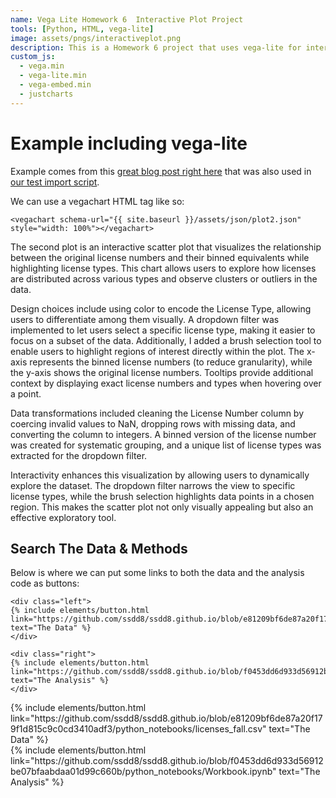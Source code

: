 ```yaml
---
name: Vega Lite Homework 6  Interactive Plot Project
tools: [Python, HTML, vega-lite]
image: assets/pngs/interactiveplot.png
description: This is a Homework 6 project that uses vega-lite for interactive viz!
custom_js:
  - vega.min
  - vega-lite.min
  - vega-embed.min
  - justcharts
---
```



# Example including vega-lite

Example comes from this [great blog post right here](https://blog.4dcu.be/programming/2021/05/03/Interactive-Visualizations.html) that was also used in [our test import script](https://github.com/UIUC-iSchool-DataViz/is445_bcubcg_fall2022/blob/main/week01/test_imports_week01.ipynb).

We can use a vegachart HTML tag like so:

```
<vegachart schema-url="{{ site.baseurl }}/assets/json/plot2.json" style="width: 100%"></vegachart>
```

<vegachart schema-url="{{ site.baseurl }}/assets/json/plot2.json" style="width: 100%"></vegachart>

The second plot is an interactive scatter plot that visualizes the relationship between the original license numbers and their binned equivalents while highlighting license types. This chart allows users to explore how licenses are distributed across various types and observe clusters or outliers in the data.

Design choices include using color to encode the License Type, allowing users to differentiate among them visually. A dropdown filter was implemented to let users select a specific license type, making it easier to focus on a subset of the data. Additionally, I added a brush selection tool to enable users to highlight regions of interest directly within the plot. The x-axis represents the binned license numbers (to reduce granularity), while the y-axis shows the original license numbers. Tooltips provide additional context by displaying exact license numbers and types when hovering over a point.

Data transformations included cleaning the License Number column by coercing invalid values to NaN, dropping rows with missing data, and converting the column to integers. A binned version of the license number was created for systematic grouping, and a unique list of license types was extracted for the dropdown filter.

Interactivity enhances this visualization by allowing users to dynamically explore the dataset. The dropdown filter narrows the view to specific license types, while the brush selection highlights data points in a chosen region. This makes the scatter plot not only visually appealing but also an effective exploratory tool.
​

## Search The Data & Methods

Below is where we can put some links to both the data and the analysis code as buttons:

```
<div class="left">
{% include elements/button.html link="https://github.com/ssdd8/ssdd8.github.io/blob/e81209bf6de87a20f179f1d815c9c0cd3410adf3/python_notebooks/licenses_fall.csv" text="The Data" %}
</div>

<div class="right">
{% include elements/button.html link="https://github.com/ssdd8/ssdd8.github.io/blob/f0453dd6d933d56912be07bfaabdaa01d99c660b/python_notebooks/Workbook.ipynb" text="The Analysis" %}
</div>
```

<!-- these are written in a combo of html and liquid --> 

<div class="left">
{% include elements/button.html link="https://github.com/ssdd8/ssdd8.github.io/blob/e81209bf6de87a20f179f1d815c9c0cd3410adf3/python_notebooks/licenses_fall.csv" text="The Data" %}
</div>

<div class="right">
{% include elements/button.html link="https://github.com/ssdd8/ssdd8.github.io/blob/f0453dd6d933d56912be07bfaabdaa01d99c660b/python_notebooks/Workbook.ipynb" text="The Analysis" %}
</div>

